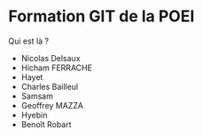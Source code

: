# Formation GIT de la POEI

Qui est là ?



* Nicolas Delsaux
* Hicham FERRACHE
* Hayet 
* Charles Bailleul
* Samsam
* Geoffrey MAZZA
* Hyebin
* Benoît Robart

